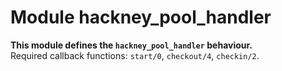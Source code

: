 

# Module hackney_pool_handler #

__This module defines the `hackney_pool_handler` behaviour.__<br /> Required callback functions: `start/0`, `checkout/4`, `checkin/2`.
